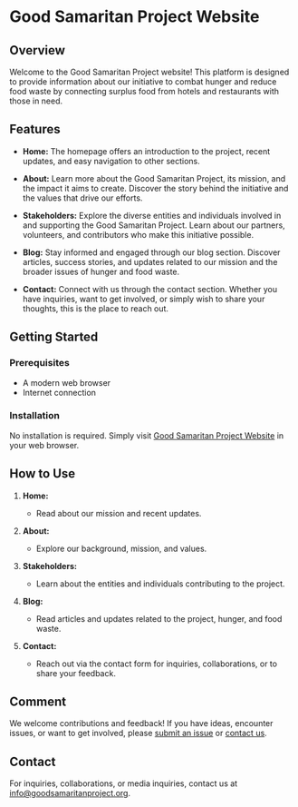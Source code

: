 # Good Samaritan Project Website

## Overview

Welcome to the Good Samaritan Project website! This platform is designed to provide information about our initiative to combat hunger and reduce food waste by connecting surplus food from hotels and restaurants with those in need.

## Features

- **Home:** The homepage offers an introduction to the project, recent updates, and easy navigation to other sections.

- **About:** Learn more about the Good Samaritan Project, its mission, and the impact it aims to create. Discover the story behind the initiative and the values that drive our efforts.

- **Stakeholders:** Explore the diverse entities and individuals involved in and supporting the Good Samaritan Project. Learn about our partners, volunteers, and contributors who make this initiative possible.

- **Blog:** Stay informed and engaged through our blog section. Discover articles, success stories, and updates related to our mission and the broader issues of hunger and food waste.

- **Contact:** Connect with us through the contact section. Whether you have inquiries, want to get involved, or simply wish to share your thoughts, this is the place to reach out.

## Getting Started

### Prerequisites

- A modern web browser
- Internet connection

### Installation

No installation is required. Simply visit [Good Samaritan Project Website](https://www.goodsamaritanproject.org) in your web browser.

## How to Use

1. **Home:**
   - Read about our mission and recent updates.
  
2. **About:**
   - Explore our background, mission, and values.
  
3. **Stakeholders:**
   - Learn about the entities and individuals contributing to the project.
  
4. **Blog:**
   - Read articles and updates related to the project, hunger, and food waste.
  
5. **Contact:**
   - Reach out via the contact form for inquiries, collaborations, or to share your feedback.

## Comment

We welcome contributions and feedback! If you have ideas, encounter issues, or want to get involved, please [submit an issue](https://github.com/goodsamaritanproject/website/issues) or [contact us](mailto:info@goodsamaritanproject.org).


## Contact

For inquiries, collaborations, or media inquiries, contact us at [info@goodsamaritanproject.org](mailto:info@goodsamaritanproject.org).


